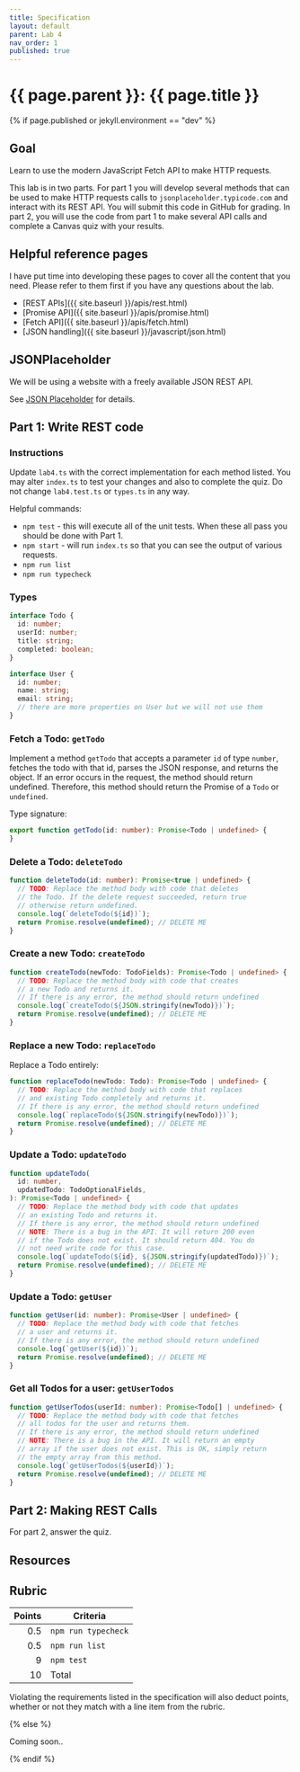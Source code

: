```yaml
---
title: Specification
layout: default
parent: Lab 4
nav_order: 1
published: true
---
```


# {{ page.parent }}: {{ page.title }}

{% if page.published or jekyll.environment == "dev" %}

## Goal

Learn to use the modern JavaScript Fetch API to make HTTP requests.

This lab is in two parts. For part 1 you will develop several methods that can
be used to make HTTP requests calls to `jsonplaceholder.typicode.com` and
interact with its REST API. You will submit this code in GitHub for grading. In
part 2, you will use the code from part 1 to make several API calls and complete
a Canvas quiz with your results.

## Helpful reference pages

I have put time into developing these pages to cover all the content that you
need. Please refer to them first if you have any questions about the lab.

- [REST APIs]({{ site.baseurl }}/apis/rest.html)
- [Promise API]({{ site.baseurl }}/apis/promise.html)
- [Fetch API]({{ site.baseurl }}/apis/fetch.html)
- [JSON handling]({{ site.baseurl }}/javascript/json.html)

## JSONPlaceholder

We will be using a website with a freely available JSON REST API.

See [JSON Placeholder](json-placeholder.html) for details.

## Part 1: Write REST code

### Instructions

Update `lab4.ts` with the correct implementation for each method listed. You may
alter `index.ts` to test your changes and also to complete the quiz. Do not
change `lab4.test.ts` or `types.ts` in any way.

Helpful commands:

- `npm test` - this will execute all of the unit tests. When these all pass you
  should be done with Part 1.
- `npm start` - will run `index.ts` so that you can see the output of various
  requests.
- `npm run list`
- `npm run typecheck`

### Types

```typescript
interface Todo {
  id: number;
  userId: number;
  title: string;
  completed: boolean;
}

interface User {
  id: number;
  name: string;
  email: string;
  // there are more properties on User but we will not use them
}
```

### Fetch a Todo: `getTodo`

Implement a method `getTodo` that accepts a parameter `id` of type `number`,
fetches the todo with that id, parses the JSON response, and returns the object.
If an error occurs in the request, the method should return undefined.
Therefore, this method should return the Promise of a `Todo` or `undefined`.

Type signature:

```typescript
export function getTodo(id: number): Promise<Todo | undefined> {
}
```

### Delete a Todo: `deleteTodo`

```typescript
function deleteTodo(id: number): Promise<true | undefined> {
  // TODO: Replace the method body with code that deletes
  // the Todo. If the delete request succeeded, return true
  // otherwise return undefined.
  console.log(`deleteTodo(${id})`);
  return Promise.resolve(undefined); // DELETE ME
}
```

### Create a new Todo: `createTodo`

```typescript
function createTodo(newTodo: TodoFields): Promise<Todo | undefined> {
  // TODO: Replace the method body with code that creates
  // a new Todo and returns it.
  // If there is any error, the method should return undefined
  console.log(`createTodo(${JSON.stringify(newTodo)})`);
  return Promise.resolve(undefined); // DELETE ME
}
```

### Replace a new Todo: `replaceTodo`

Replace a Todo entirely:

```typescript
function replaceTodo(newTodo: Todo): Promise<Todo | undefined> {
  // TODO: Replace the method body with code that replaces
  // and existing Todo completely and returns it.
  // If there is any error, the method should return undefined
  console.log(`replaceTodo(${JSON.stringify(newTodo)})`);
  return Promise.resolve(undefined); // DELETE ME
}
```

### Update a Todo: `updateTodo`

```typescript
function updateTodo(
  id: number,
  updatedTodo: TodoOptionalFields,
): Promise<Todo | undefined> {
  // TODO: Replace the method body with code that updates
  // an existing Todo and returns it.
  // If there is any error, the method should return undefined
  // NOTE: There is a bug in the API. It will return 200 even
  // if the Todo does not exist. It should return 404. You do
  // not need write code for this case.
  console.log(`updateTodo(${id}, ${JSON.stringify(updatedTodo)})`);
  return Promise.resolve(undefined); // DELETE ME
}
```

### Update a Todo: `getUser`

```typescript
function getUser(id: number): Promise<User | undefined> {
  // TODO: Replace the method body with code that fetches
  // a user and returns it.
  // If there is any error, the method should return undefined
  console.log(`getUser(${id})`);
  return Promise.resolve(undefined); // DELETE ME
}
```

### Get all Todos for a user: `getUserTodos`

```typescript
function getUserTodos(userId: number): Promise<Todo[] | undefined> {
  // TODO: Replace the method body with code that fetches
  // all todos for the user and returns them.
  // If there is any error, the method should return undefined
  // NOTE: There is a bug in the API. It will return an empty
  // array if the user does not exist. This is OK, simply return
  // the empty array from this method.
  console.log(`getUserTodos(${userId})`);
  return Promise.resolve(undefined); // DELETE ME
}
```

## Part 2: Making REST Calls

For part 2, answer the quiz.

## Resources

## Rubric

| Points  | Criteria            |
| ------: | --------            |
| 0.5     | `npm run typecheck` |
| 0.5     | `npm run list`      |
| 9       | `npm test`          |
| 10      | Total               |

Violating the requirements listed in the specification will also deduct points,
whether or not they match with a line item from the rubric.

{% else %}

Coming soon..

{% endif %}
